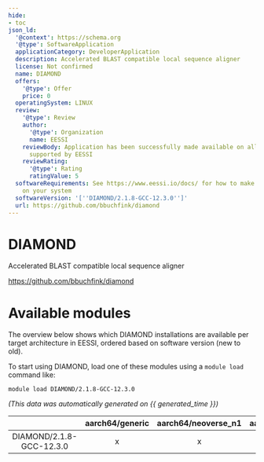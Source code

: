 ```yaml
---
hide:
- toc
json_ld:
  '@context': https://schema.org
  '@type': SoftwareApplication
  applicationCategory: DeveloperApplication
  description: Accelerated BLAST compatible local sequence aligner
  license: Not confirmed
  name: DIAMOND
  offers:
    '@type': Offer
    price: 0
  operatingSystem: LINUX
  review:
    '@type': Review
    author:
      '@type': Organization
      name: EESSI
    reviewBody: Application has been successfully made available on all architectures
      supported by EESSI
    reviewRating:
      '@type': Rating
      ratingValue: 5
  softwareRequirements: See https://www.eessi.io/docs/ for how to make EESSI available
    on your system
  softwareVersion: '[''DIAMOND/2.1.8-GCC-12.3.0'']'
  url: https://github.com/bbuchfink/diamond
---
```


DIAMOND
=======


Accelerated BLAST compatible local sequence aligner

https://github.com/bbuchfink/diamond
# Available modules


The overview below shows which DIAMOND installations are available per target architecture in EESSI, ordered based on software version (new to old).

To start using DIAMOND, load one of these modules using a `module load` command like:

```shell
module load DIAMOND/2.1.8-GCC-12.3.0
```

*(This data was automatically generated on {{ generated_time }})*  

| |aarch64/generic|aarch64/neoverse_n1|aarch64/neoverse_v1|aarch64/nvidia/grace|x86_64/generic|x86_64/amd/zen2|x86_64/amd/zen3|x86_64/amd/zen4|x86_64/intel/haswell|x86_64/intel/sapphirerapids|x86_64/intel/skylake_avx512|
| :---: | :---: | :---: | :---: | :---: | :---: | :---: | :---: | :---: | :---: | :---: | :---: |
|DIAMOND/2.1.8-GCC-12.3.0|x|x|x|x|x|x|x|x|x|x|x|
